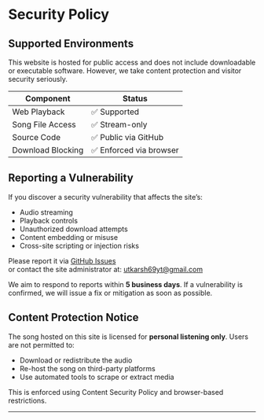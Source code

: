 # Security Policy

## Supported Environments

This website is hosted for public access and does not include downloadable or executable software. However, we take content protection and visitor security seriously.

| Component        | Status              |
| ---------------- | ------------------- |
| Web Playback     | ✅ Supported        |
| Song File Access | ✅ Stream-only      |
| Source Code      | ✅ Public via GitHub |
| Download Blocking| ✅ Enforced via browser |

## Reporting a Vulnerability

If you discover a security vulnerability that affects the site’s:

- Audio streaming
- Playback controls
- Unauthorized download attempts
- Content embedding or misuse
- Cross-site scripting or injection risks

Please report it via [GitHub Issues](https://github.com/zoelioprojects01/The-Part-Time-Singer/issues)  
or contact the site administrator at: [utkarsh69yt@gmail.com](mailto:utkarsh69yt@gmail.com)

We aim to respond to reports within **5 business days**. If a vulnerability is confirmed, we will issue a fix or mitigation as soon as possible.

## Content Protection Notice

The song hosted on this site is licensed for **personal listening only**. Users are not permitted to:

- Download or redistribute the audio
- Re-host the song on third-party platforms
- Use automated tools to scrape or extract media

This is enforced using Content Security Policy and browser-based restrictions.

---
